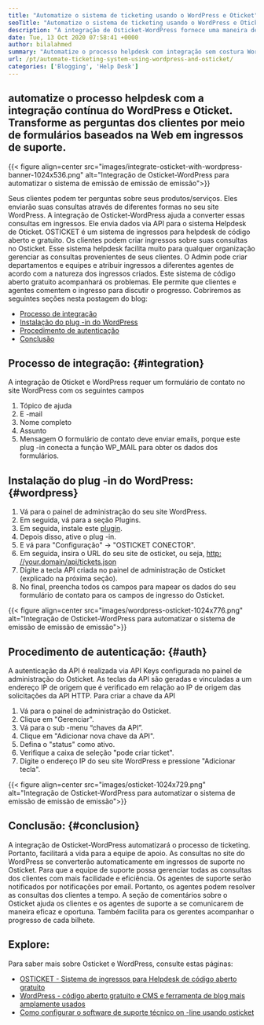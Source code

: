 ```yaml
---
title: "Automatize o sistema de ticketing usando o WordPress e Oticket" 
seoTitle: "Automatize o sistema de ticketing usando o WordPress e Oticket" 
description: "A integração de Osticket-WordPress fornece uma maneira de os clientes gerarem ingressos de suporte no site WordPress e gerenciá-los no painel de osticket." 
date: Tue, 13 Oct 2020 07:58:41 +0000
author: bilalahmed
summary: "Automatize o processo helpdesk com integração sem costura WordPress e Osticket. Transforme as perguntas dos clientes por meio de formulários baseados na Web em ingressos de suporte." 
url: /pt/automate-ticketing-system-using-wordpress-and-osticket/
categories: ['Blogging', 'Help Desk']
---
```


## automatize o processo helpdesk com a integração contínua do WordPress e Oticket. Transforme as perguntas dos clientes por meio de formulários baseados na Web em ingressos de suporte.

{{< figure align=center src="images/integrate-osticket-with-wordpress-banner-1024x536.png" alt="Integração de Osticket-WordPress para automatizar o sistema de emissão de emissão de emissão">}}

Seus clientes podem ter perguntas sobre seus produtos/serviços. Eles enviarão suas consultas através de diferentes formas no seu site WordPress. A integração de Osticket-WordPress ajuda a converter essas consultas em ingressos. Ele envia dados via API para o sistema Helpdesk de Oticket.
OSTICKET é um sistema de ingressos para helpdesk de código aberto e gratuito. Os clientes podem criar ingressos sobre suas consultas no Osticket. Esse sistema helpdesk facilita muito para qualquer organização gerenciar as consultas provenientes de seus clientes. O Admin pode criar departamentos e equipes e atribuir ingressos a diferentes agentes de acordo com a natureza dos ingressos criados. Este sistema de código aberto gratuito acompanhará os problemas. Ele permite que clientes e agentes comentem o ingresso para discutir o progresso. Cobriremos as seguintes seções nesta postagem do blog:
  * [Processo de integração][1]
  * [Instalação do plug -in do WordPress][2]
  * [Procedimento de autenticação][3]
  * [Conclusão][4]

## Processo de integração: {#integration}

A integração de Oticket e WordPress requer um formulário de contato no site WordPress com os seguintes campos
  1. Tópico de ajuda
  2. E -mail
  3. Nome completo
  4. Assunto
  5. Mensagem
O formulário de contato deve enviar emails, porque este plug -in conecta a função WP_MAIL para obter os dados dos formulários.

## Instalação do plug -in do WordPress: {#wordpress}

  1. Vá para o painel de administração do seu site WordPress.
  2. Em seguida, vá para a seção Plugins.
  3. Em seguida, instale este [plugin][5].
  4. Depois disso, ative o plug -in.
  5. E vá para "Configuração" -> "OSTICKET CONECTOR".
  6. Em seguida, insira o URL do seu site de osticket, ou seja, [http: //your.domain/api/tickets.json][6]
  7. Digite a tecla API criada no painel de administração de Osticket (explicado na próxima seção).
  8. No final, preencha todos os campos para mapear os dados do seu formulário de contato para os campos de ingresso do Osticket.

{{< figure align=center src="images/wordpress-osticket-1024x776.png" alt="Integração de Osticket-WordPress para automatizar o sistema de emissão de emissão de emissão">}}


## Procedimento de autenticação: {#auth}

A autenticação da API é realizada via API Keys configurada no painel de administração do Osticket. As teclas da API são geradas e vinculadas a um endereço IP de origem que é verificado em relação ao IP de origem das solicitações da API HTTP. Para criar a chave da API
  1. Vá para o painel de administração do Osticket.
  2. Clique em "Gerenciar".
  3. Vá para o sub -menu “chaves da API”.
  4. Clique em "Adicionar nova chave da API".
  5. Defina o "status" como ativo.
  6. Verifique a caixa de seleção "pode ​​criar ticket".
  7. Digite o endereço IP do seu site WordPress e pressione "Adicionar tecla".

{{< figure align=center src="images/osticket-1024x729.png" alt="Integração de Osticket-WordPress para automatizar o sistema de emissão de emissão de emissão">}}


## Conclusão: {#conclusion}

A integração de Osticket-WordPress automatizará o processo de ticketing. Portanto, facilitará a vida para a equipe de apoio. As consultas no site do WordPress se converterão automaticamente em ingressos de suporte no Osticket. Para que a equipe de suporte possa gerenciar todas as consultas dos clientes com mais facilidade e eficiência. Os agentes de suporte serão notificados por notificações por email. Portanto, os agentes podem resolver as consultas dos clientes a tempo. A seção de comentários sobre o Osticket ajuda os clientes e os agentes de suporte a se comunicarem de maneira eficaz e oportuna. Também facilita para os gerentes acompanhar o progresso de cada bilhete.

## Explore:
Para saber mais sobre Osticket e WordPress, consulte estas páginas:
  * [OSTICKET - Sistema de ingressos para Helpdesk de código aberto gratuito][7]
  * [WordPress - código aberto gratuito e CMS e ferramenta de blog mais amplamente usados][8]
  * [Como configurar o software de suporte técnico on -line usando osticket][9]



[1]: #integration
[2]: #wordpress
[3]: #auth
[4]: #conclusion
[5]: https://href.li/?https://wordpress.org/plugins/scand-osticket-connector/
[6]: https://href.li/?http://your.domain/api/tickets.json
[7]: https://href.li/?https://products.containerize.com/helpdesk/osticket
[8]: https://href.li/?https://products.containerize.com/blogging/wordpress
[9]: https://blog.containerize.com/helpdesk/how-to-set-up-help-desk-system-using-osticket/
